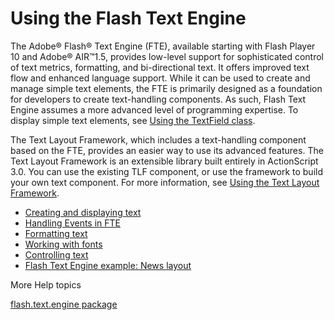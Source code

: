 # Using the Flash Text Engine

<div>

The Adobe® Flash® Text Engine (FTE), available starting with Flash Player 10 and
Adobe® AIR™1.5, provides low-level support for sophisticated control of text
metrics, formatting, and bi-directional text. It offers improved text flow and
enhanced language support. While it can be used to create and manage simple text
elements, the FTE is primarily designed as a foundation for developers to create
text-handling components. As such, Flash Text Engine assumes a more advanced
level of programming expertise. To display simple text elements, see
[Using the TextField class](WSb2ba3b1aad8a27b07258e35912218ac0e60-8000.html).

The Text Layout Framework, which includes a text-handling component based on the
FTE, provides an easier way to use its advanced features. The Text Layout
Framework is an extensible library built entirely in ActionScript 3.0. You can
use the existing TLF component, or use the framework to build your own text
component. For more information, see
[Using the Text Layout Framework](WSb2ba3b1aad8a27b0-1b8898a412218ad3df9-8000.html).

- [Creating and displaying text](WS9dd7ed846a005b294b857bfa122bd808ea6-7fff.html)
- [Handling Events in FTE](WS9dd7ed846a005b294b857bfa122bd808ea6-7ffc.html)
- [Formatting text](WS9dd7ed846a005b294b857bfa122bd808ea6-7ffa.html)
- [Working with fonts](WS9dd7ed846a005b294b857bfa122bd808ea6-7ff3.html)
- [Controlling text](WS9dd7ed846a005b294b857bfa122bd808ea6-7fee.html)
- [Flash Text Engine example: News layout](WS9dd7ed846a005b294b857bfa122bd808ea6-7fe8.html)

</div>

<div>

<div>

More Help topics

</div>

<div>

</div>

[flash.text.engine package](https://help.adobe.com/en_US/FlashPlatform/reference/actionscript/3/flash/text/engine/package-detail.html "https://help.adobe.com/en_US/FlashPlatform/reference/actionscript/3/flash/text/engine/package-detail.html")

<div>

</div>

</div>
